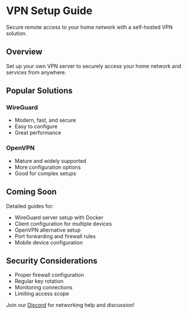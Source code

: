 # VPN Setup Guide

Secure remote access to your home network with a self-hosted VPN solution.

## Overview

Set up your own VPN server to securely access your home network and services from anywhere.

## Popular Solutions

### WireGuard
- Modern, fast, and secure
- Easy to configure
- Great performance

### OpenVPN
- Mature and widely supported
- More configuration options
- Good for complex setups

## Coming Soon

Detailed guides for:
- WireGuard server setup with Docker
- Client configuration for multiple devices
- OpenVPN alternative setup
- Port forwarding and firewall rules
- Mobile device configuration

## Security Considerations

- Proper firewall configuration
- Regular key rotation
- Monitoring connections
- Limiting access scope

Join our [Discord](https://discord.gg/ibracorp) for networking help and discussion!